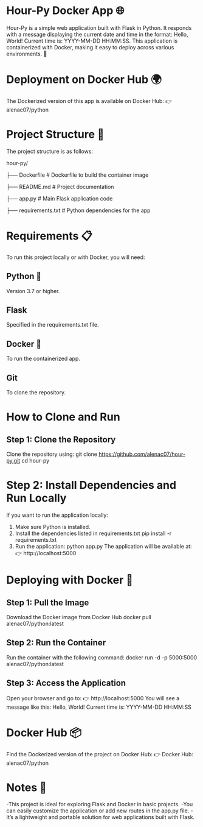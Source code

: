 # Hour-Py Docker App 🌐
Hour-Py is a simple web application built with Flask in Python. It responds with a message displaying the current date and time in the format:
Hello, World! Current time is: YYYY-MM-DD HH:MM:SS.
This application is containerized with Docker, making it easy to deploy across various environments. 🚀
# Deployment on Docker Hub 🌍
The Dockerized version of this app is available on Docker Hub:
👉 alenac07/python
# Project Structure 📁
The project structure is as follows:

hour-py/

├── Dockerfile           # Dockerfile to build the container image

├── README.md            # Project documentation

├── app.py               # Main Flask application code

├── requirements.txt     # Python dependencies for the app
# Requirements 📋
To run this project locally or with Docker, you will need:
## Python 🐍
Version 3.7 or higher.
## Flask
Specified in the requirements.txt file.
## Docker 🐳
To run the containerized app.
## Git
To clone the repository.
# How to Clone and Run
## Step 1: Clone the Repository
Clone the repository using:
git clone https://github.com/alenac07/hour-py.git
cd hour-py
# Step 2: Install Dependencies and Run Locally
If you want to run the application locally:
1. Make sure Python is installed.
2. Install the dependencies listed in requirements.txt
pip install -r requirements.txt
3. Run the application:
python app.py
The application will be available at:
👉 http://localhost:5000
# Deploying with Docker 🚀
## Step 1: Pull the Image
Download the Docker image from Docker Hub
docker pull alenac07/python:latest
## Step 2: Run the Container
Run the container with the following command:
docker run -d -p 5000:5000 alenac07/python:latest
## Step 3: Access the Application
Open your browser and go to:
👉 http://localhost:5000
You will see a message like this:
Hello, World! Current time is: YYYY-MM-DD HH:MM:SS
# Docker Hub 📦
Find the Dockerized version of the project on Docker Hub:
👉 Docker Hub: alenac07/python
# Notes 📝
-This project is ideal for exploring Flask and Docker in basic projects.
-You can easily customize the application or add new routes in the app.py file.
-It’s a lightweight and portable solution for web applications built with Flask.
